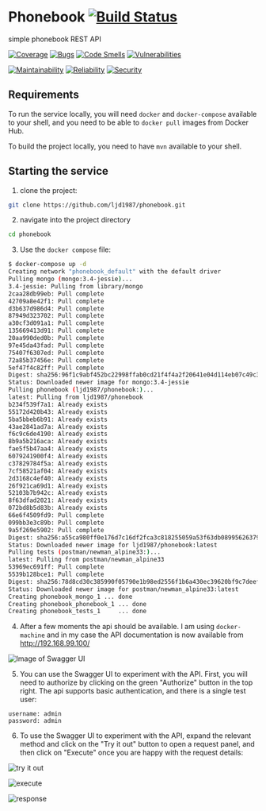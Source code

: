 # Phonebook [![Build Status](https://travis-ci.org/ljd1987/phonebook.svg?branch=master)](https://travis-ci.org/ljd1987/phonebook)
simple phonebook REST API

[![Coverage](https://sonarcloud.io/api/project_badges/measure?project=com.ljd.hackajob%3Aphonebook&metric=coverage)](https://sonarcloud.io/component_measures?id=com.ljd.hackajob%3Aphonebook&metric=coverage)
[![Bugs](https://sonarcloud.io/api/project_badges/measure?project=com.ljd.hackajob%3Aphonebook&metric=bugs)](https://sonarcloud.io/project/issues?id=com.ljd.hackajob%3Aphonebook&resolved=false&types=BUG)
[![Code Smells](https://sonarcloud.io/api/project_badges/measure?project=com.ljd.hackajob%3Aphonebook&metric=code_smells)](https://sonarcloud.io/project/issues?id=com.ljd.hackajob%3Aphonebook&resolved=false&types=CODE_SMELL)
[![Vulnerabilities](https://sonarcloud.io/api/project_badges/measure?project=com.ljd.hackajob%3Aphonebook&metric=vulnerabilities)](https://sonarcloud.io/project/issues?id=com.ljd.hackajob%3Aphonebook&resolved=false&types=VULNERABILITY)

[![Maintainability](https://sonarcloud.io/api/project_badges/measure?project=com.ljd.hackajob%3Aphonebook&metric=sqale_rating)](https://sonarcloud.io/component_measures?id=com.ljd.hackajob%3Aphonebook&metric=Maintainability)
[![Reliability](https://sonarcloud.io/api/project_badges/measure?project=com.ljd.hackajob%3Aphonebook&metric=reliability_rating)](https://sonarcloud.io/component_measures?id=com.ljd.hackajob%3Aphonebook&metric=Reliability)
[![Security](https://sonarcloud.io/api/project_badges/measure?project=com.ljd.hackajob%3Aphonebook&metric=security_rating)](https://sonarcloud.io/component_measures?id=com.ljd.hackajob%3Aphonebook&metric=Security)

## Requirements

To run the service locally, you will need `docker` and `docker-compose` available to your shell, and you need to be able to `docker pull` images from Docker Hub.

To build the project locally, you need to have `mvn` available to your shell.

## Starting the service

1. clone the project:

```bash
git clone https://github.com/ljd1987/phonebook.git
```

2. navigate into the project directory

```bash
cd phonebook
```

3. Use the `docker compose` file:

```bash
$ docker-compose up -d
Creating network "phonebook_default" with the default driver
Pulling mongo (mongo:3.4-jessie)...
3.4-jessie: Pulling from library/mongo
2caa28db99eb: Pull complete
42709a8e42f1: Pull complete
d3b637d986d4: Pull complete
87949d323702: Pull complete
a30cf3d091a1: Pull complete
135669413d91: Pull complete
20aa990ded0b: Pull complete
97e45da43fad: Pull complete
75407f6307ed: Pull complete
72a85b37456e: Pull complete
5ef47f4c82ff: Pull complete
Digest: sha256:96f1c9abf452bc22998ffab0cd21f4f4a2f20641e04d114eb07c49c36a2a6cc4
Status: Downloaded newer image for mongo:3.4-jessie
Pulling phonebook (ljd1987/phonebook:)...
latest: Pulling from ljd1987/phonebook
b234f539f7a1: Already exists
55172d420b43: Already exists
5ba5bbeb6b91: Already exists
43ae2841ad7a: Already exists
f6c9c6de4190: Already exists
8b9a5b216aca: Already exists
fae5f5b47aa4: Already exists
6079241900f4: Already exists
c37829784f5a: Already exists
7cf58521af04: Already exists
2d3168c4ef40: Already exists
26f921ca69d1: Already exists
52103b7b942c: Already exists
8f63dfad2021: Already exists
072bd8b5d83b: Already exists
66e6f4509fd9: Pull complete
099bb3e3c89b: Pull complete
9a5f269e5902: Pull complete
Digest: sha256:a55ca980ff0e176d7c16df2fca3c818255059a53f63db08995626379123562b4
Status: Downloaded newer image for ljd1987/phonebook:latest
Pulling tests (postman/newman_alpine33:)...
latest: Pulling from postman/newman_alpine33
53969ec691ff: Pull complete
5539b128bce1: Pull complete
Digest: sha256:78d8cd30c385990f05790e1b98ed2556f1b6a430ec39620bf9c7deef160ecbdb
Status: Downloaded newer image for postman/newman_alpine33:latest
Creating phonebook_mongo_1 ... done
Creating phonebook_phonebook_1 ... done
Creating phonebook_tests_1     ... done
```

4. After a few moments the api should be available.  I am using `docker-machine` and in my case the API documentation is now available from http://192.168.99.100/

![Image of Swagger UI](https://github.com/ljd1987/phonebook/tree/master/images/docs.png)

5. You can use the Swagger UI to experiment with the API.  First, you will need to authorize by clicking on the green "Authorize" button in the top right.  The api supports basic authentication, and there is a single test user:

```
username: admin
password: admin
```

6. To use the Swagger UI to experiment with the API, expand the relevant method and click on the "Try it out" button to open a request panel, and then click on "Execute" once you are happy with the request details:

![try it out](https://github.com/ljd1987/phonebook/tree/master/images/tryitout.png)

![execute](https://github.com/ljd1987/phonebook/tree/master/images/execute.png)

![response](https://github.com/ljd1987/phonebook/tree/master/images/response.png)